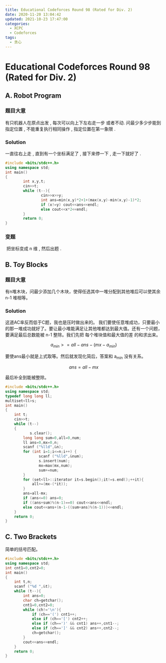```yaml
---
title: Educational Codeforces Round 98 (Rated for Div. 2)
date: 2020-11-20 13:04:42
updated: 2021-10-23 17:47:00
categories:
  - XCPC
  - Codeforces
tags:
  - 贪心
---
```


# Educational Codeforces Round 98 (Rated for Div. 2)

## A. Robot Program

### 题目大意

有只机器人在原点出发 , 每次可以向上下左右走一步 或者不动. 问最少多少步能到指定位置 , 不能重复执行相同操作 , 指定位置在第一象限 . 

### Solution

一直往右上走 , 直到有一个坐标满足了 , 接下来停一下 , 走一下就好了 .

```cpp
#include <bits/stdc++.h>
using namespace std;
int main()
{
        int x,y,t;
        cin>>t;
        while (t--){
                cin>>x>>y;
                int ans=min(x,y)*2+1+(max(x,y)-min(x,y)-1)*2;
                if (x!=y) cout<<ans<<endl;
                else cout<<x*2<<endl;
        }
        return 0;
}
```

### 变题

​	把坐标变成 n 维 , 然后出题 .

## B. Toy Blocks

### 	题目大意
​	有n堆木块，问最少添加几个木块，使得任选其中一堆分配到其他堆后可以使其余 n-1 堆相等。

### Solution
这道AC率反而低于C题，我也是压时做出来的。
我们要使任意堆成功，只要最小的那一堆成功就好了。要让最小堆能满足让其他堆都达到最大值。还有一个问题，要满足最后总数能被 n-1 整除。我们先把 每个堆块值和最大值的差 的和求出来。

$$
	a_{min}>=all-ans-(mx-a_{min}) 
$$

要使ans最小就是上式取等。然后就发现化简后，答案和 a<sub>min</sub> 没有关系。


$$
	ans=all-mx
$$


最后补全到能被整除。

```cpp
#include <bits/stdc++.h>
using namespace std;
typedef long long ll;
multiset<ll>s;
int main()
{
    int t;
    cin>>t;
    while (t--)
    {
	       s.clear();
        long long sum=0,all=0,num;
        ll ans=0,mx=0,n;
        scanf ("%lld",&n);
        for (int i=1;i<=n;i++) {
	           scanf ("%lld",&num);
	           s.insert(num);
	           mx=max(mx,num);
	           sum+=num;
        }
        for (set<ll>::iterator it=s.begin();it!=s.end();++it){
            all+=(mx-(*it));
        }
        ans=all-mx;
        if (ans<=0) ans=0;
        if ((ans+sum)%(n-1)==0) cout<<ans<<endl;
        else cout<<ans+(n-1-((sum+ans)%(n-1)))<<endl;
    }
    return 0;
}
```
## C. Two Brackets
简单的括号匹配。

```cpp
#include <bits/stdc++.h>
using namespace std;
int cnt1=0,cnt2=0;
int main()
{
    int t,n;
    scanf ("%d ",&t);
    while (t--){
        int ans=0;
        char ch=getchar();
        cnt1=0,cnt2=0;
        while (ch!='\n'){
            if (ch=='(') cnt1++;
            else if (ch=='[') cnt2++;
            else if (ch==')' && cnt1) ans++,cnt1--;
            else if (ch==']' && cnt2) ans++,cnt2--;  
            ch=getchar();
        }
        cout<<ans<<endl;
    }
    return 0;
}
```